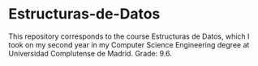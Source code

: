 # Estructuras-de-Datos
This repository corresponds to the course Estructuras de Datos, which I took on my second year in my Computer Science Engineering degree at Universidad Complutense de Madrid. Grade: 9.6. 
